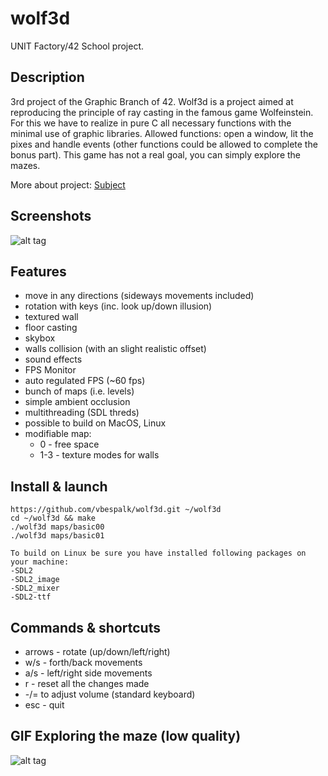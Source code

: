 # wolf3d

UNIT Factory/42 School project.

## Description

3rd project of the Graphic Branch of 42. Wolf3d is a project aimed at reproducing the principle of ray casting in the famous game Wolfeinstein. For this we have to realize in pure C all necessary functions with the minimal use of graphic libraries. Allowed functions: open a window, lit the pixes and handle events (other functions could be allowed to complete the bonus part).
This game has not a real goal, you can simply explore the mazes.

More about project: [Subject](https://github.com/vbespalk/wolf3d/blob/master/wolf3d.en.pdf)

## Screenshots

![alt tag](https://github.com/vbespalk/wolf3d/blob/master/screenshots/screenshot.jpg)

## Features

- move in any directions (sideways movements included)
- rotation with keys (inc. look up/down illusion)
- textured wall
- floor casting
- skybox
- walls collision (with an slight realistic offset)
- sound effects
- FPS Monitor
- auto regulated FPS (~60 fps)
- bunch of maps (i.e. levels)
- simple ambient occlusion
- multithreading (SDL threds)
- possible to build on MacOS, Linux
- modifiable map:
  - 0 - free space
  - 1-3 - texture modes for walls

## Install & launch

```
https://github.com/vbespalk/wolf3d.git ~/wolf3d
cd ~/wolf3d && make
./wolf3d maps/basic00
./wolf3d maps/basic01
```
```
To build on Linux be sure you have installed following packages on your machine:
-SDL2 
-SDL2_image
-SDL2_mixer
-SDL2-ttf
```

## Commands & shortcuts

- arrows - rotate (up/down/left/right)
- w/s - forth/back movements
- a/s - left/right side movements
- r - reset all the changes made
- -/= to adjust volume (standard keyboard)
- esc - quit

## GIF Exploring the maze (low quality)

![alt tag](https://github.com/vbespalk/wolf3d/blob/master/screenshots/wolf.gif)
